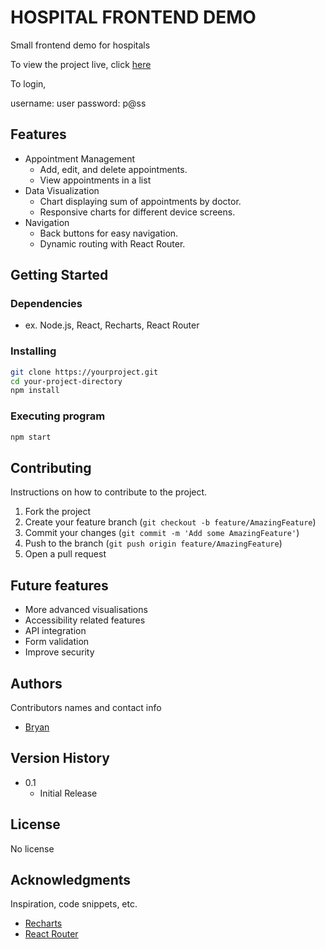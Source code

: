# HOSPITAL FRONTEND DEMO

Small frontend demo for hospitals

To view the project live, click [here](https://hospital-frontend-demo.netlify.app/)

To login,

username: user
password: p@ss

## Features

- Appointment Management
  - Add, edit, and delete appointments.
  - View appointments in a list
- Data Visualization
  - Chart displaying sum of appointments by doctor.
  - Responsive charts for different device screens.
- Navigation
  - Back buttons for easy navigation.
  - Dynamic routing with React Router.

## Getting Started

### Dependencies

- ex. Node.js, React, Recharts, React Router

### Installing

```bash
git clone https://yourproject.git
cd your-project-directory
npm install
```

### Executing program

```bash
npm start
```

## Contributing

Instructions on how to contribute to the project.

1. Fork the project
2. Create your feature branch (`git checkout -b feature/AmazingFeature`)
3. Commit your changes (`git commit -m 'Add some AmazingFeature'`)
4. Push to the branch (`git push origin feature/AmazingFeature`)
5. Open a pull request

## Future features

- More advanced visualisations
- Accessibility related features
- API integration
- Form validation
- Improve security

## Authors

Contributors names and contact info

- [Bryan](https://github.com/bryanleejh)

## Version History

* 0.1
    * Initial Release

## License

No license

## Acknowledgments

Inspiration, code snippets, etc.
* [Recharts](http://recharts.org/en-US/)
* [React Router](https://reactrouter.com/)